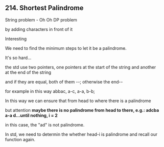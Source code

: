 ## 214. Shortest Palindrome

String problem - Oh Oh DP problem

by adding characters in front of it

Interesting

We need to find the minimum steps to let it be a palindrome.

It's so hard...

the std use two pointers, one pointers at the start of the string and another at the end of the string

and if they are equal, both of them --; otherwise the end--

for example in this way abbac, a-c, a-a, b-b;

In this way we can ensure that from head to where there is a palindrome

but attention **maybe there is no palindrome from head to there, e.g.: adcba a-a d...until nothing, i = 2**

in this case, the "ad" is not palindrome.

In std, we need to determin the whether head-i is palindrome and recall our function again.

